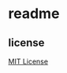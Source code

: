 # readme

## license

[MIT License][license]

[license]: https://github.com/derftx/derftx.github.io

